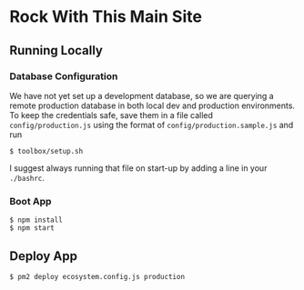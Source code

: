 # Rock With This Main Site

## Running Locally

### Database Configuration
We have not yet set up a development database, so we are querying a remote production database in both local dev and production environments.
To keep the credentials safe, save them in a file called `config/production.js` using the format of `config/production.sample.js` and run
```
$ toolbox/setup.sh
```
I suggest always running that file on start-up by adding a line in your `./bashrc`.

### Boot App
```
$ npm install
$ npm start
```

## Deploy App
```
$ pm2 deploy ecosystem.config.js production
```
